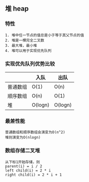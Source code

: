 ## 堆 heap

### 特性
    1. 堆中任一节点的值总是小于等于其父节点的值
    2. 堆是一棵完全二叉数
    3. 最大堆，最小堆
    4. 堆可以用于实现优先队列

### 实现优先队列优势比较
|   | 入队  | 出队  |
|---|---|---|
| 普通数组  | O(1) | O(n) |
| 顺序数组  | O(n) | O(1) |
| 堆  | O(logn) | O(logn) |

### 最差性能
    普通数组和顺序数组会演变为O(n^2)
    堆则演变为O(nlogn)

### 数组存储二叉堆
    从下标1开始存储，则
    parent(i) = i / 2
    left child(i) = 2 * i
    right child(i) = 2 * i + 1
